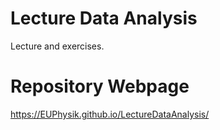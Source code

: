 # Lecture Data Analysis
Lecture and exercises. 

# Repository Webpage

https://EUPhysik.github.io/LectureDataAnalysis/
